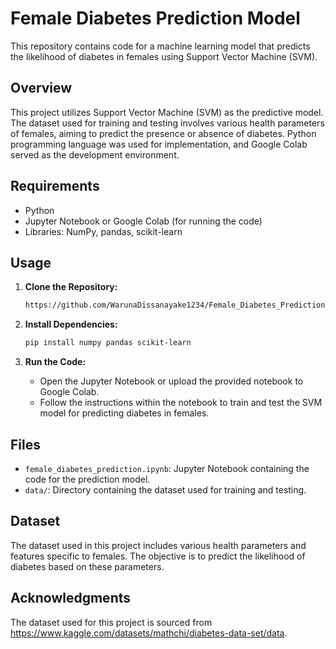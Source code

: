 
# Female Diabetes Prediction Model

This repository contains code for a machine learning model that predicts the likelihood of diabetes in females using Support Vector Machine (SVM).

## Overview

This project utilizes Support Vector Machine (SVM) as the predictive model. The dataset used for training and testing involves various health parameters of females, aiming to predict the presence or absence of diabetes. Python programming language was used for implementation, and Google Colab served as the development environment.

## Requirements

- Python
- Jupyter Notebook or Google Colab (for running the code)
- Libraries: NumPy, pandas, scikit-learn

## Usage

1. **Clone the Repository:**
   ```bash
   https://github.com/WarunaDissanayake1234/Female_Diabetes_Prediction_Model.git
   ```

2. **Install Dependencies:**
   ```bash
   pip install numpy pandas scikit-learn
   ```

3. **Run the Code:**
   - Open the Jupyter Notebook or upload the provided notebook to Google Colab.
   - Follow the instructions within the notebook to train and test the SVM model for predicting diabetes in females.

## Files

- `female_diabetes_prediction.ipynb`: Jupyter Notebook containing the code for the prediction model.
- `data/`: Directory containing the dataset used for training and testing.

## Dataset

The dataset used in this project includes various health parameters and features specific to females. The objective is to predict the likelihood of diabetes based on these parameters.

## Acknowledgments

The dataset used for this project is sourced from https://www.kaggle.com/datasets/mathchi/diabetes-data-set/data.

